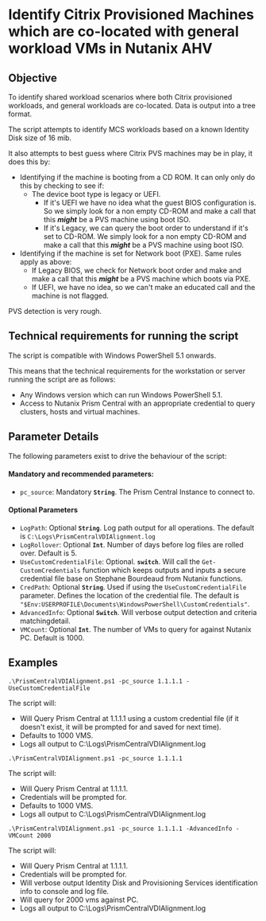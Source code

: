 # Identify Citrix Provisioned Machines which are co-located with general workload VMs in Nutanix AHV

## Objective

To identify shared workload scenarios where both Citrix provisioned workloads, and general workloads are co-located. Data is output into a tree format.

The script attempts to identify MCS workloads based on a known Identity Disk size of 16 mib.

It also attempts to best guess where Citrix PVS machines may be in play, it does this by:

-  Identifying if the machine is booting from a CD ROM. It can only only do this by checking to see if:
   -  The device boot type is legacy or UEFI. 
      -  If it's UEFI we have no idea what the guest BIOS configuration is. So we simply look for a non empty CD-ROM and make a call that this ***might*** be a PVS machine using boot ISO.
      -  If it's Legacy, we can query the boot order to understand if it's set to CD-ROM. We simply look for a non empty CD-ROM and make a call that this ***might*** be a PVS machine using boot ISO.
- Identifying if the machine is set for Network boot (PXE). Same rules apply as above:
  - If Legacy BIOS, we check for Network boot order and make and make a call that this ***might*** be a PVS machine which boots via PXE.
  - If UEFI, we have no idea, so we can't make an educated call and the machine is not flagged.

PVS detection is very rough.

## Technical requirements for running the script

The script is compatible with Windows PowerShell 5.1 onwards.

This means that the technical requirements for the workstation or server running the script are as follows:

- Any Windows version which can run Windows PowerShell 5.1.
- Access to Nutanix Prism Central with an appropriate credential to query clusters, hosts and virtual machines.

## Parameter Details

The following parameters exist to drive the behaviour of the script:

#### Mandatory and recommended parameters:

- `pc_source`: Mandatory **`String`**. The Prism Central Instance to connect to.

#### Optional Parameters

- `LogPath`: Optional **`String`**. Log path output for all operations. The default is `C:\Logs\PrismCentralVDIAlignment.log`
- `LogRollover`: Optional **`Int`**. Number of days before log files are rolled over. Default is 5.
- `UseCustomCredentialFile`: Optional. **`switch`**. Will call the `Get-CustomCredentials` function which keeps outputs and inputs a secure credential file base on Stephane Bourdeaud from Nutanix functions.
- `CredPath`: Optional **`String`**. Used if using the `UseCustomCredentialFile` parameter. Defines the location of the credential file. The default is `"$Env:USERPROFILE\Documents\WindowsPowerShell\CustomCredentials"`.
- `AdvancedInfo`:  Optional **`Switch`**. Will verbose output detection and criteria matchingdetail.
- `VMCount`: Optional **`Int`**. The number of VMs to query for against Nutanix PC. Default is 1000.

## Examples

```
.\PrismCentralVDIAlignment.ps1 -pc_source 1.1.1.1 -UseCustomCredentialFile
```

The script will:

- Will Query Prism Central at 1.1.1.1 using a custom credential file (if it doesn't exist, it will be prompted for and saved for next time). 
- Defaults to 1000 VMS. 
- Logs all output to C:\Logs\PrismCentralVDIAlignment.log

```
.\PrismCentralVDIAlignment.ps1 -pc_source 1.1.1.1
```

The script will:

-  Will Query Prism Central at 1.1.1.1. 
-  Credentials will be prompted for. 
-  Defaults to 1000 VMS. 
-  Logs all output to C:\Logs\PrismCentralVDIAlignment.log

```
.\PrismCentralVDIAlignment.ps1 -pc_source 1.1.1.1 -AdvancedInfo -VMCount 2000
```

The script will:

- Will Query Prism Central at 1.1.1.1. 
- Credentials will be prompted for. 
- Will verbose output Identity Disk and Provisioning Services identification info to console and log file. 
- Will query for 2000 vms against PC. 
- Logs all output to C:\Logs\PrismCentralVDIAlignment.log